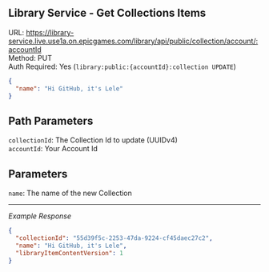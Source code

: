 ## Library Service - Get Collections Items

URL: https://library-service.live.use1a.on.epicgames.com/library/api/public/collection/account/:accountId \
Method: PUT \
Auth Required: Yes (`library:public:{accountId}:collection UPDATE`)

```json
{
  "name": "Hi GitHub, it's Lele"
}
```

## Path Parameters

`collectionId`: The Collection Id to update (UUIDv4) <br/>
`accountId`: Your Account Id

## Parameters

`name`: The name of the new Collection

---

_Example Response_

```json
{
  "collectionId": "55d39f5c-2253-47da-9224-cf45daec27c2",
  "name": "Hi GitHub, it's Lele",
  "libraryItemContentVersion": 1
}
```
